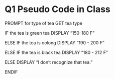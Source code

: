 # Q1 Pseudo Code in Class

PROMPT for type of tea
GET tea type

IF the tea is green tea
 DISPLAY “150-180 F”

ELSE IF the tea is oolong
 DISPLAY “190 - 200 F”

ELSE IF the tea is black tea
 DISPLAY “180 - 212 F”

ELSE
 DISPLAY “I don’t recognize that tea.”

ENDIF
